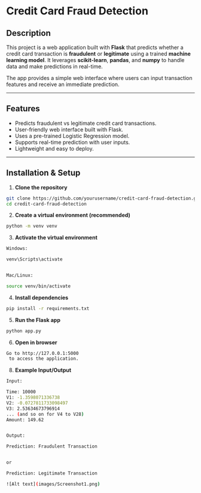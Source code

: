 # Credit Card Fraud Detection

## Description
This project is a web application built with **Flask** that predicts whether a credit card transaction is **fraudulent** or **legitimate** using a trained **machine learning model**. It leverages **scikit-learn**, **pandas**, and **numpy** to handle data and make predictions in real-time.

The app provides a simple web interface where users can input transaction features and receive an immediate prediction.

---

## Features
- Predicts fraudulent vs legitimate credit card transactions.
- User-friendly web interface built with Flask.
- Uses a pre-trained Logistic Regression model.
- Supports real-time prediction with user inputs.
- Lightweight and easy to deploy.

---

## Installation & Setup
1. **Clone the repository**
 ```bash
git clone https://github.com/yourusername/credit-card-fraud-detection.git
cd credit-card-fraud-detection
```
2. **Create a virtual environment (recommended)**
```bash
python -m venv venv
```
3. **Activate the virtual environment**
```bash
Windows:

venv\Scripts\activate


Mac/Linux:

source venv/bin/activate
```

4. **Install dependencies**
```bash
pip install -r requirements.txt

```
5. **Run the Flask app**
```bash
python app.py
```

6. **Open in browser**
```bash
Go to http://127.0.0.1:5000
 to access the application.
```
8. **Example Input/Output**
```bash
Input:

Time: 10000  
V1: -1.3598071336738  
V2: -0.0727811733098497  
V3: 2.53634673796914  
... (and so on for V4 to V28)  
Amount: 149.62


Output:

Prediction: Fraudulent Transaction


or

Prediction: Legitimate Transaction

![Alt text](images/Screenshot1.png)

```
